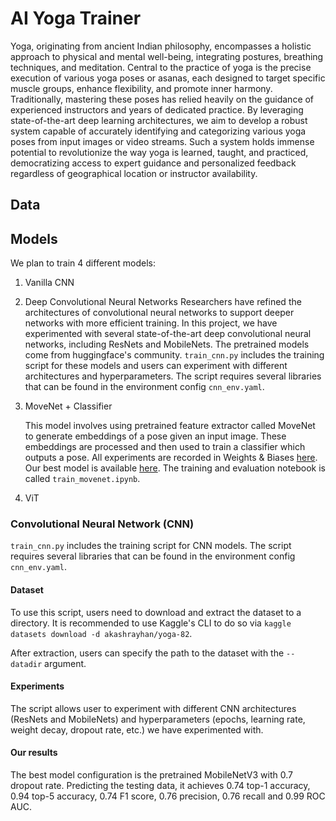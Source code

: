 # AI Yoga Trainer

Yoga, originating from ancient Indian philosophy, encompasses a holistic approach to physical and mental well-being, integrating postures, breathing techniques, and meditation. Central to the practice of yoga is the precise execution of various yoga poses or asanas, each designed to target specific muscle groups, enhance flexibility, and promote inner harmony. Traditionally, mastering these poses has relied heavily on the guidance of experienced instructors and years of dedicated practice. By leveraging state-of-the-art deep learning architectures, we aim to develop a robust system capable of accurately identifying and categorizing various yoga poses from input images or video streams. Such a system holds immense potential to revolutionize the way yoga is learned, taught, and practiced, democratizing access to expert guidance and personalized feedback regardless of geographical location or instructor availability.

## Data



## Models

We plan to train 4 different models:

1. Vanilla CNN
2. Deep Convolutional Neural Networks
    Researchers have refined the architectures of convolutional neural networks to support deeper networks with more efficient training. In this project, we have experimented with several state-of-the-art deep convolutional neural networks, including ResNets and MobileNets. The pretrained models come from huggingface's community. `train_cnn.py` includes the training script for these models and users can experiment with different architectures and hyperparameters. The script requires several libraries that can be found in the environment config `cnn_env.yaml`.
    
3. MoveNet + Classifier
    
    This model involves using pretrained feature extractor called MoveNet to generate embeddings of a pose given an input image. These embeddings are processed and then used to train a classifier which outputs a pose. All experiments are recorded in Weights & Biases [here](https://wandb.ai/aml-experiments/movenet-yoga-classifier/reports/MoveNet-Classifier-Experiments--Vmlldzo3NTU3MTM4?accessToken=c3vqmq0hve1f2iev2344e1lk6tczwe5uqrjhawu0bsr305wnmm04rjix3xrwchua). Our best model is available [here](https://drive.google.com/file/d/133Mx1-G-tNZehncoFqFWVaot6wJcl-PB/view?usp=sharing). The training and evaluation notebook is called `train_movenet.ipynb`.

4. ViT


### Convolutional Neural Network (CNN)


`train_cnn.py` includes the training script for CNN models. The script requires several libraries that can be found in the environment config `cnn_env.yaml`. 

#### Dataset

To use this script, users need to download and extract the dataset to a directory. It is recommended to use Kaggle's CLI to do so via 
`kaggle datasets download -d akashrayhan/yoga-82`.

After extraction, users can specify the path to the dataset with the `--datadir` argument.

#### Experiments
The script allows user to experiment with different CNN architectures (ResNets and MobileNets) and hyperparameters (epochs, learning rate, weight decay, dropout rate, etc.) we have experimented with. 


#### Our results
The best model configuration is the pretrained MobileNetV3 with 0.7 dropout rate. Predicting the testing data, it achieves 0.74 top-1 accuracy, 0.94 top-5 accuracy, 0.74 F1 score, 0.76 precision, 0.76 recall and 0.99 ROC AUC.
